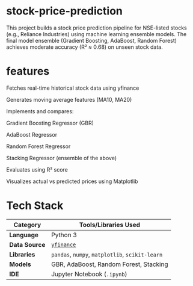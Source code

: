 # stock-price-prediction

This project builds a stock price prediction pipeline for NSE-listed stocks (e.g., Reliance Industries) using machine learning ensemble models. The final model ensemble (Gradient Boosting, AdaBoost, Random Forest) achieves moderate accuracy (R² ≈ 0.68) on unseen stock data.

# features

Fetches real-time historical stock data using yfinance

Generates moving average features (MA10, MA20)

Implements and compares:

Gradient Boosting Regressor (GBR)

AdaBoost Regressor

Random Forest Regressor

Stacking Regressor (ensemble of the above)

Evaluates using R² score

Visualizes actual vs predicted prices using Matplotlib

 # Tech Stack

| Category        | Tools/Libraries Used                             |
| --------------- | ------------------------------------------------ |
| **Language**    | Python 3                                         |
| **Data Source** | [`yfinance`](https://pypi.org/project/yfinance/) |
| **Libraries**   | `pandas`, `numpy`, `matplotlib`, `scikit-learn`  |
| **Models**      | GBR, AdaBoost, Random Forest, Stacking           |
| **IDE**         | Jupyter Notebook (`.ipynb`)                      |



